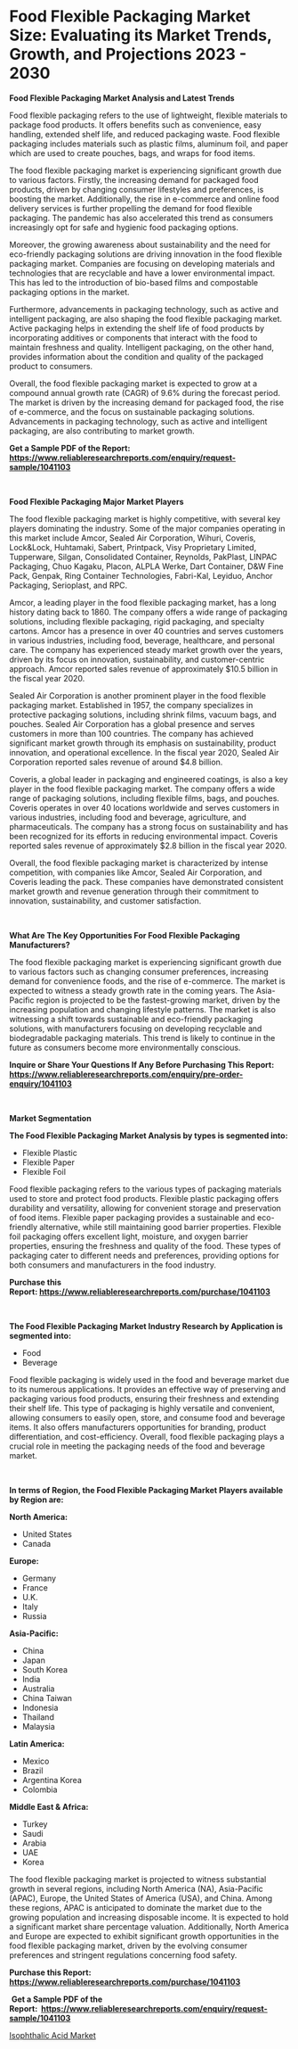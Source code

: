 <p><h1>Food Flexible Packaging Market Size: Evaluating its Market Trends, Growth, and Projections 2023 - 2030</h1></p><p><strong>Food Flexible Packaging Market Analysis and Latest Trends</strong></p>
<p><p>Food flexible packaging refers to the use of lightweight, flexible materials to package food products. It offers benefits such as convenience, easy handling, extended shelf life, and reduced packaging waste. Food flexible packaging includes materials such as plastic films, aluminum foil, and paper which are used to create pouches, bags, and wraps for food items. </p><p>The food flexible packaging market is experiencing significant growth due to various factors. Firstly, the increasing demand for packaged food products, driven by changing consumer lifestyles and preferences, is boosting the market. Additionally, the rise in e-commerce and online food delivery services is further propelling the demand for food flexible packaging. The pandemic has also accelerated this trend as consumers increasingly opt for safe and hygienic food packaging options. </p><p>Moreover, the growing awareness about sustainability and the need for eco-friendly packaging solutions are driving innovation in the food flexible packaging market. Companies are focusing on developing materials and technologies that are recyclable and have a lower environmental impact. This has led to the introduction of bio-based films and compostable packaging options in the market. </p><p>Furthermore, advancements in packaging technology, such as active and intelligent packaging, are also shaping the food flexible packaging market. Active packaging helps in extending the shelf life of food products by incorporating additives or components that interact with the food to maintain freshness and quality. Intelligent packaging, on the other hand, provides information about the condition and quality of the packaged product to consumers. </p><p>Overall, the food flexible packaging market is expected to grow at a compound annual growth rate (CAGR) of 9.6% during the forecast period. The market is driven by the increasing demand for packaged food, the rise of e-commerce, and the focus on sustainable packaging solutions. Advancements in packaging technology, such as active and intelligent packaging, are also contributing to market growth.</p></p>
<p><strong>Get a Sample PDF of the Report:&nbsp; <a href="https://www.reliableresearchreports.com/enquiry/request-sample/1041103">https://www.reliableresearchreports.com/enquiry/request-sample/1041103</a></strong></p>
<p>&nbsp;</p>
<p><strong>Food Flexible Packaging Major Market Players</strong></p>
<p><p>The food flexible packaging market is highly competitive, with several key players dominating the industry. Some of the major companies operating in this market include Amcor, Sealed Air Corporation, Wihuri, Coveris, Lock&Lock, Huhtamaki, Sabert, Printpack, Visy Proprietary Limited, Tupperware, Silgan, Consolidated Container, Reynolds, PakPlast, LINPAC Packaging, Chuo Kagaku, Placon, ALPLA Werke, Dart Container, D&W Fine Pack, Genpak, Ring Container Technologies, Fabri-Kal, Leyiduo, Anchor Packaging, Serioplast, and RPC.</p><p>Amcor, a leading player in the food flexible packaging market, has a long history dating back to 1860. The company offers a wide range of packaging solutions, including flexible packaging, rigid packaging, and specialty cartons. Amcor has a presence in over 40 countries and serves customers in various industries, including food, beverage, healthcare, and personal care. The company has experienced steady market growth over the years, driven by its focus on innovation, sustainability, and customer-centric approach. Amcor reported sales revenue of approximately $10.5 billion in the fiscal year 2020.</p><p>Sealed Air Corporation is another prominent player in the food flexible packaging market. Established in 1957, the company specializes in protective packaging solutions, including shrink films, vacuum bags, and pouches. Sealed Air Corporation has a global presence and serves customers in more than 100 countries. The company has achieved significant market growth through its emphasis on sustainability, product innovation, and operational excellence. In the fiscal year 2020, Sealed Air Corporation reported sales revenue of around $4.8 billion.</p><p>Coveris, a global leader in packaging and engineered coatings, is also a key player in the food flexible packaging market. The company offers a wide range of packaging solutions, including flexible films, bags, and pouches. Coveris operates in over 40 locations worldwide and serves customers in various industries, including food and beverage, agriculture, and pharmaceuticals. The company has a strong focus on sustainability and has been recognized for its efforts in reducing environmental impact. Coveris reported sales revenue of approximately $2.8 billion in the fiscal year 2020.</p><p>Overall, the food flexible packaging market is characterized by intense competition, with companies like Amcor, Sealed Air Corporation, and Coveris leading the pack. These companies have demonstrated consistent market growth and revenue generation through their commitment to innovation, sustainability, and customer satisfaction.</p></p>
<p>&nbsp;</p>
<p><strong>What Are The Key Opportunities For Food Flexible Packaging Manufacturers?</strong></p>
<p><p>The food flexible packaging market is experiencing significant growth due to various factors such as changing consumer preferences, increasing demand for convenience foods, and the rise of e-commerce. The market is expected to witness a steady growth rate in the coming years. The Asia-Pacific region is projected to be the fastest-growing market, driven by the increasing population and changing lifestyle patterns. The market is also witnessing a shift towards sustainable and eco-friendly packaging solutions, with manufacturers focusing on developing recyclable and biodegradable packaging materials. This trend is likely to continue in the future as consumers become more environmentally conscious.</p></p>
<p><strong>Inquire or Share Your Questions If Any Before Purchasing This Report: <a href="https://www.reliableresearchreports.com/enquiry/pre-order-enquiry/1041103">https://www.reliableresearchreports.com/enquiry/pre-order-enquiry/1041103</a></strong></p>
<p>&nbsp;</p>
<p><strong>Market Segmentation</strong></p>
<p><strong>The Food Flexible Packaging Market Analysis by types is segmented into:</strong></p>
<p><ul><li>Flexible Plastic</li><li>Flexible Paper</li><li>Flexible Foil</li></ul></p>
<p><p>Food flexible packaging refers to the various types of packaging materials used to store and protect food products. Flexible plastic packaging offers durability and versatility, allowing for convenient storage and preservation of food items. Flexible paper packaging provides a sustainable and eco-friendly alternative, while still maintaining good barrier properties. Flexible foil packaging offers excellent light, moisture, and oxygen barrier properties, ensuring the freshness and quality of the food. These types of packaging cater to different needs and preferences, providing options for both consumers and manufacturers in the food industry.</p></p>
<p><strong>Purchase this Report:&nbsp;<a href="https://www.reliableresearchreports.com/purchase/1041103">https://www.reliableresearchreports.com/purchase/1041103</a></strong></p>
<p>&nbsp;</p>
<p><strong>The Food Flexible Packaging Market Industry Research by Application is segmented into:</strong></p>
<p><ul><li>Food</li><li>Beverage</li></ul></p>
<p><p>Food flexible packaging is widely used in the food and beverage market due to its numerous applications. It provides an effective way of preserving and packaging various food products, ensuring their freshness and extending their shelf life. This type of packaging is highly versatile and convenient, allowing consumers to easily open, store, and consume food and beverage items. It also offers manufacturers opportunities for branding, product differentiation, and cost-efficiency. Overall, food flexible packaging plays a crucial role in meeting the packaging needs of the food and beverage market.</p></p>
<p>&nbsp;</p>
<p><strong>In terms of Region, the Food Flexible Packaging Market Players available by Region are:</strong></p>
<p>
    <p> <strong> North America: </strong>
        <ul>
            <li>United States</li>
            <li>Canada</li>
        </ul>
        </p> 
    <p> <strong> Europe: </strong>
        <ul>
            <li>Germany</li>
            <li>France</li>
            <li>U.K.</li>
            <li>Italy</li>
            <li>Russia</li>
        </ul>
        </p> 
    <p> <strong> Asia-Pacific: </strong>
        <ul>
            <li>China</li>
            <li>Japan</li>
            <li>South Korea</li>
            <li>India</li>
            <li>Australia</li>
            <li>China Taiwan</li>
            <li>Indonesia</li>
            <li>Thailand</li>
            <li>Malaysia</li>
        </ul>
        </p> 
    <p> <strong> Latin America: </strong>
        <ul>
            <li>Mexico</li>
            <li>Brazil</li>
            <li>Argentina Korea</li>
            <li>Colombia</li>
        </ul>
        </p> 
    <p> <strong> Middle East & Africa: </strong>
        <ul>
            <li>Turkey</li>
            <li>Saudi</li>
            <li>Arabia</li>
            <li>UAE</li>
            <li>Korea</li>
        </ul>
    </p>
    </p>
<p><p>The food flexible packaging market is projected to witness substantial growth in several regions, including North America (NA), Asia-Pacific (APAC), Europe, the United States of America (USA), and China. Among these regions, APAC is anticipated to dominate the market due to the growing population and increasing disposable income. It is expected to hold a significant market share percentage valuation. Additionally, North America and Europe are expected to exhibit significant growth opportunities in the food flexible packaging market, driven by the evolving consumer preferences and stringent regulations concerning food safety.</p></p>
<p><strong>Purchase this Report: <a href="https://www.reliableresearchreports.com/purchase/1041103">https://www.reliableresearchreports.com/purchase/1041103</a></strong></p>
<p>&nbsp;<strong>Get a Sample PDF of the Report:&nbsp;&nbsp;<a href="https://www.reliableresearchreports.com/enquiry/request-sample/1041103">https://www.reliableresearchreports.com/enquiry/request-sample/1041103</a></strong></p>
<p><strong></strong></p>
<p><p><a href="https://github.com/RichRobinson5/Market-Research-Report-List-2/blob/main/isophthalic-acid-market.md">Isophthalic Acid Market</a></p></p>